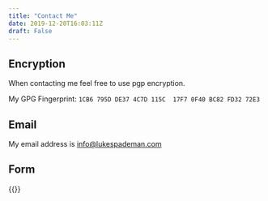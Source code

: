 ```yaml
---
title: "Contact Me"
date: 2019-12-20T16:03:11Z
draft: False
---
```


## Encryption

When contacting me feel free to use pgp encryption.

My GPG Fingerprint: `1CB6 795D DE37 4C7D 115C  17F7 0F40 BC82 FD32 72E3`

## Email

My email address is [info@lukespademan.com](mailto:info@lukespademan.com)

## Form

{{<contact>}}

